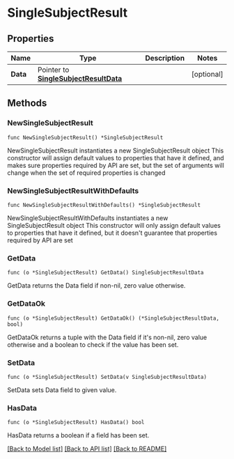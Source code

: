 # SingleSubjectResult

## Properties

Name | Type | Description | Notes
------------ | ------------- | ------------- | -------------
**Data** | Pointer to [**SingleSubjectResultData**](SingleSubjectResultData.md) |  | [optional] 

## Methods

### NewSingleSubjectResult

`func NewSingleSubjectResult() *SingleSubjectResult`

NewSingleSubjectResult instantiates a new SingleSubjectResult object
This constructor will assign default values to properties that have it defined,
and makes sure properties required by API are set, but the set of arguments
will change when the set of required properties is changed

### NewSingleSubjectResultWithDefaults

`func NewSingleSubjectResultWithDefaults() *SingleSubjectResult`

NewSingleSubjectResultWithDefaults instantiates a new SingleSubjectResult object
This constructor will only assign default values to properties that have it defined,
but it doesn't guarantee that properties required by API are set

### GetData

`func (o *SingleSubjectResult) GetData() SingleSubjectResultData`

GetData returns the Data field if non-nil, zero value otherwise.

### GetDataOk

`func (o *SingleSubjectResult) GetDataOk() (*SingleSubjectResultData, bool)`

GetDataOk returns a tuple with the Data field if it's non-nil, zero value otherwise
and a boolean to check if the value has been set.

### SetData

`func (o *SingleSubjectResult) SetData(v SingleSubjectResultData)`

SetData sets Data field to given value.

### HasData

`func (o *SingleSubjectResult) HasData() bool`

HasData returns a boolean if a field has been set.


[[Back to Model list]](../README.md#documentation-for-models) [[Back to API list]](../README.md#documentation-for-api-endpoints) [[Back to README]](../README.md)



